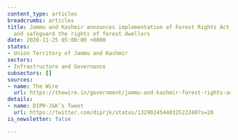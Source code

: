 ```yaml
---
content_type: articles
breadcrumbs: articles
title: Jammu and Kashmir announces implementation of Forest Rights Act, 2006, to grant
  and safeguard the rights of forest dwellers
date: 2020-11-25 05:00:00 +0000
states:
- Union Territory of Jammu and Kashmir
sectors:
- Infrastructure and Governance
subsectors: []
sources:
- name: The Wire
  url: https://thewire.in/government/jammu-and-kashmir-forest-rights-act
details:
- name: DIPR-J&K’s Tweet
  url: https://twitter.com/diprjk/status/1329024544032522240?s=20
is_newsletter: false

---
```

